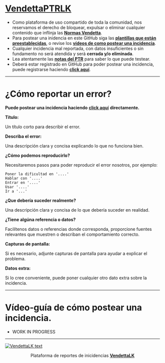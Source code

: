# [**VendettaPTRLK**](https://www.vendettawow.com/forums.php?do=view&idthread=1542)

- Como plataforma de uso compartido de toda la comunidad, nos reservamos el derecho de bloquear, expulsar o eliminar cualquier contenido que inflinja las [**Normas Vendetta**](https://www.vendettawow.com/forums.php?do=view&idthread=897).
- Para postear una inidencia en este GitHub siga las [**plantillas que están preestablecidas**](https://github.com/MeluS/VendettaPTRLK#c%C3%B3mo-reportar-un-error), o revise los [**vídeos de como postear una incidencia**](https://github.com/MeluS/VendettaPTRLK#v%C3%ADdeo-gu%C3%ADa-de-c%C3%B3mo-postear-una-incidencia).
- Cualquier incidencia mal reportada, con datos insuficientes o sin fundamento no será atendida y será **cerrada y/o eliminada**.
- Lea atentamente las [**notas del PTR**](http://ptr.vendettawow.com/) para saber lo que puede testear.
- Deberá estar registrado en GitHub para poder postear una incidencia, puede registrarse haciendo [**click aquí**](https://github.com/join?source=header-home).
____________________________________________________________________________________________________
# ¿Cómo reportar un error?
**Puede postear una incidencia haciendo** [**click aquí**](https://github.com/MeluS/VendettaPTRLK/issues/new) **directamente.**

**Título:**

Un título corto para describir el error.
 
**Describa el error:**

Una descripción clara y concisa explicando lo que no funciona bien.

**¿Cómo podemos reproducirlo?**

Necesitaremos pasos para poder reproducir el error nosotros, por ejemplo:
```
Poner la dificultad en '....'
Hablar con '....'
Entrar en '....'
Usar '....'
Ir a '...'
```
**¿Que debería suceder realmente?**

Una descripción clara y concisa de lo que debería suceder en realidad.

**¿Tiene algúna referencia o datos?**

Facilítenos datos o referencias donde corresponda, proporcione fuentes relevantes que muestren o describan el comportamiento correcto.

**Capturas de pantalla:**

Si es necesario, adjunte capturas de pantalla para ayudar a explicar el problema.

**Datos extra:**

Si lo cree conveniente, puede poner cualquier otro dato extra sobre la incidencia.
____________________________________________________________________________________________________
# Vídeo-guía de cómo postear una incidencia.
- WORK IN PROGRESS
____________________________________________________________________________________________________
[![VendettaLK text](http://ptr.vendettawow.com/images/asedio.png)](http://ptr.vendettawow.com/)
<p align="center">Plataforma de reportes de inicidencias <a href="https://www.vendettawow.com" title="VendettaWoW"><b>VendettaLK</b></a></p>
